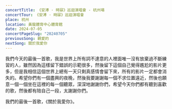 ```yaml
---
concertTitle: 《安溥 · 時寐》巡迴演唱會 - 杭州場
concertTour: 《安溥 · 時寐》巡迴演唱會
place: 杭州
location: 黃龍體育中心體育館
date: 2024-07-05
concertPageSlug: "20240705"
previousSong: 親愛的
nextSong: 關於我愛你
---
```

我們今天的最後一首歌，我是世界上所有詞不達意的人裡面唯一沒有放棄過不斷練習的人，雖然因為這樣留下錯誤的示範很多，然後留下這個自己覺得尷尬的影片更多，但是我相信這個世界上總有一天只剩真感情會留下來，所有的影片一定都會消失的。希望你們有一個盡興的夜晚，然後我要謝謝每一個不求位置遠近，然後也願意一個一個坐在這裡的每一個聽眾，深深地謝謝你們，希望今天你們都有聽到喜歡的歌，然後都有陪自己一段，太謝謝你們。

我們的最後一首歌，《關於我愛你》。